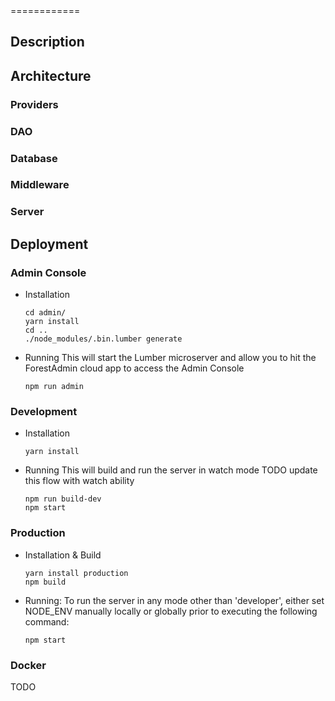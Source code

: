 <Server Name>
============

## Description

## Architecture
### Providers
### DAO
### Database
### Middleware
### Server

## Deployment
### Admin Console
- Installation
  ```
  cd admin/
  yarn install
  cd ..
  ./node_modules/.bin.lumber generate
  ```

- Running
  This will start the Lumber microserver and allow you to hit the ForestAdmin cloud app to access the Admin Console
  ```
  npm run admin
  ```

### Development
- Installation
  ```
  yarn install
  ```

- Running
  This will build and run the server in watch mode
  TODO update this flow with watch ability
  ```
  npm run build-dev
  npm start
  ```

### Production
- Installation & Build
  ```
  yarn install production
  npm build
  ```

- Running:
  To run the server in any mode other than 'developer', either set NODE_ENV manually
  locally or globally prior to executing the following command:
  ```
  npm start
  ```

### Docker
  TODO

